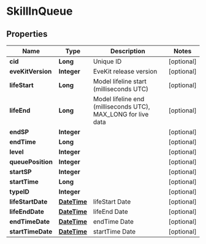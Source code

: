 
# SkillInQueue

## Properties
Name | Type | Description | Notes
------------ | ------------- | ------------- | -------------
**cid** | **Long** | Unique ID |  [optional]
**eveKitVersion** | **Integer** | EveKit release version |  [optional]
**lifeStart** | **Long** | Model lifeline start (milliseconds UTC) |  [optional]
**lifeEnd** | **Long** | Model lifeline end (milliseconds UTC), MAX_LONG for live data |  [optional]
**endSP** | **Integer** |  |  [optional]
**endTime** | **Long** |  |  [optional]
**level** | **Integer** |  |  [optional]
**queuePosition** | **Integer** |  |  [optional]
**startSP** | **Integer** |  |  [optional]
**startTime** | **Long** |  |  [optional]
**typeID** | **Integer** |  |  [optional]
**lifeStartDate** | [**DateTime**](DateTime.md) | lifeStart Date |  [optional]
**lifeEndDate** | [**DateTime**](DateTime.md) | lifeEnd Date |  [optional]
**endTimeDate** | [**DateTime**](DateTime.md) | endTime Date |  [optional]
**startTimeDate** | [**DateTime**](DateTime.md) | startTime Date |  [optional]



